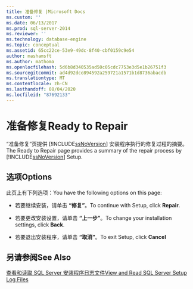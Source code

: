```yaml
---
title: 准备修复 |Microsoft Docs
ms.custom: ''
ms.date: 06/13/2017
ms.prod: sql-server-2014
ms.reviewer: ''
ms.technology: database-engine
ms.topic: conceptual
ms.assetid: 65cc22ce-53e9-49dc-8f40-cbf0159c9e54
author: mashamsft
ms.author: mathoma
ms.openlocfilehash: 5d6b8d340535ad50c05cdc7753e3d5e1b26751f3
ms.sourcegitcommit: ad4d92dce894592a259721a1571b1d8736abacdb
ms.translationtype: MT
ms.contentlocale: zh-CN
ms.lasthandoff: 08/04/2020
ms.locfileid: "87692133"
---
```

# <a name="ready-to-repair"></a><span data-ttu-id="01ec0-102">准备修复</span><span class="sxs-lookup"><span data-stu-id="01ec0-102">Ready to Repair</span></span>
  <span data-ttu-id="01ec0-103">“准备修复”页提供 [!INCLUDE[ssNoVersion](../../includes/ssnoversion-md.md)] 安装程序执行的修复过程的摘要。</span><span class="sxs-lookup"><span data-stu-id="01ec0-103">The Ready to Repair page provides a summary of the repair process by [!INCLUDE[ssNoVersion](../../includes/ssnoversion-md.md)] Setup.</span></span>  
  
## <a name="options"></a><span data-ttu-id="01ec0-104">选项</span><span class="sxs-lookup"><span data-stu-id="01ec0-104">Options</span></span>  
 <span data-ttu-id="01ec0-105">此页上有下列选项：</span><span class="sxs-lookup"><span data-stu-id="01ec0-105">You have the following options on this page:</span></span>  
  
-   <span data-ttu-id="01ec0-106">若要继续安装，请单击 **“修复”**。</span><span class="sxs-lookup"><span data-stu-id="01ec0-106">To continue with Setup, click **Repair**.</span></span>  
  
-   <span data-ttu-id="01ec0-107">若要更改安装设置，请单击 **“上一步”**。</span><span class="sxs-lookup"><span data-stu-id="01ec0-107">To change your installation settings, click **Back**.</span></span>  
  
-   <span data-ttu-id="01ec0-108">若要退出安装程序，请单击 **“取消”**。</span><span class="sxs-lookup"><span data-stu-id="01ec0-108">To exit Setup, click **Cancel**</span></span>  
  
## <a name="see-also"></a><span data-ttu-id="01ec0-109">另请参阅</span><span class="sxs-lookup"><span data-stu-id="01ec0-109">See Also</span></span>  
 [<span data-ttu-id="01ec0-110">查看和读取 SQL Server 安装程序日志文件</span><span class="sxs-lookup"><span data-stu-id="01ec0-110">View and Read SQL Server Setup Log Files</span></span>](../../database-engine/install-windows/view-and-read-sql-server-setup-log-files.md)  
  
  
